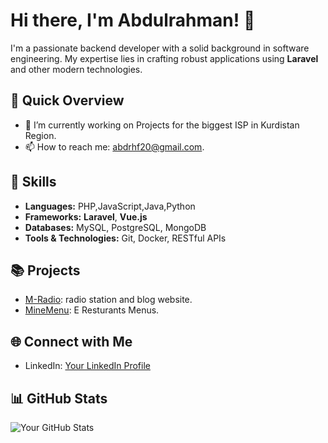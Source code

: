 # Hi there, I'm Abdulrahman! 👋

I'm a passionate backend developer with a solid background in software engineering. My expertise lies in crafting robust applications using **Laravel** and other modern technologies. 

## 🚀 Quick Overview

- 🔭 I’m currently working on Projects for the biggest ISP in Kurdistan Region.
- 📫 How to reach me: abdrhf20@gmail.com.

## 💼 Skills

- **Languages:** PHP,JavaScript,Java,Python
- **Frameworks:** **Laravel**, **Vue.js**
- **Databases:** MySQL, PostgreSQL, MongoDB
- **Tools & Technologies:** Git, Docker, RESTful APIs


## 📚 Projects

- [M-Radio](https://www.mradioiraq.com): radio station and blog website.
- [MineMenu](https://minemenu.com): E Resturants Menus.

## 🌐 Connect with Me

- LinkedIn: [Your LinkedIn Profile](https://www.linkedin.com/in/abdulrahman-alwani-22847a203/)


## 📊 GitHub Stats

![Your GitHub Stats](https://github-readme-stats.vercel.app/api?username=RH2O&show_icons=true&theme=radical)